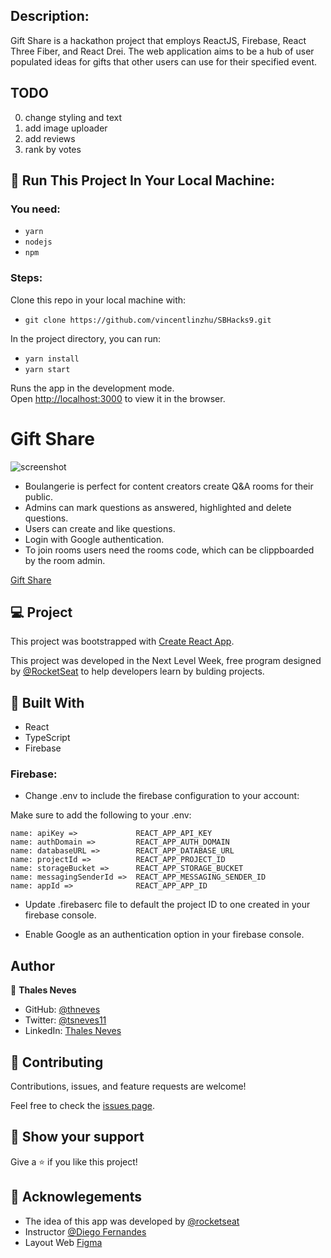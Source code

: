 ## Description:

Gift Share is a hackathon project that employs ReactJS, Firebase, React Three Fiber, and React Drei. The web application aims to be a hub of user populated ideas for gifts that other users can use for their specified event.

## TODO

0. change styling and text
1. add image uploader
2. add reviews
3. rank by votes

## 🚀 Run This Project In Your Local Machine:

### You need:

- `yarn`
- `nodejs`
- `npm`

### Steps:

Clone this repo in your local machine with:

- `git clone https://github.com/vincentlinzhu/SBHacks9.git`

In the project directory, you can run:

- `yarn install`
- `yarn start`

Runs the app in the development mode.\
Open [http://localhost:3000](http://localhost:3000) to view it in the browser.

# Gift Share

![screenshot](screenshot.png)

- Boulangerie is perfect for content creators create Q&A rooms for their public.
- Admins can mark questions as answered, highlighted and delete questions.
- Users can create and like questions.
- Login with Google authentication.
- To join rooms users need the rooms code, which can be clippboarded by the room admin.

[Gift Share](gift-share-9825e.web.app)

## 💻 Project

This project was bootstrapped with [Create React App](https://github.com/facebook/create-react-app).

This project was developed in the Next Level Week, free program designed by [@RocketSeat](https://github.com/rocketseat-education) to help developers learn by bulding projects.

## 🧪 Built With

- React
- TypeScript
- Firebase

### Firebase:

- Change .env to include the firebase configuration to your account:

Make sure to add the following to your .env:

```
name: apiKey =>             REACT_APP_API_KEY
name: authDomain =>         REACT_APP_AUTH_DOMAIN
name: databaseURL =>        REACT_APP_DATABASE_URL
name: projectId =>          REACT_APP_PROJECT_ID
name: storageBucket =>      REACT_APP_STORAGE_BUCKET
name: messagingSenderId =>  REACT_APP_MESSAGING_SENDER_ID
name: appId =>              REACT_APP_APP_ID
```

- Update .firebaserc file to default the project ID to one created in your firebase console.

- Enable Google as an authentication option in your firebase console.

## Author

👤 **Thales Neves**

- GitHub: [@thneves](https://github.com/thneves)
- Twitter: [@tsneves11](https://twitter.com/tsneves11)
- LinkedIn: [Thales Neves](https://www.linkedin.com/in/thales-neves10/)

## 🤝 Contributing

Contributions, issues, and feature requests are welcome!

Feel free to check the [issues page](<(https://github.com/thneves/City-Weather/issues)>).

## 🔖 Show your support

Give a ⭐️ if you like this project!

## 📝 Acknowlegements

- The idea of this app was developed by [@rocketseat](https://github.com/rocketseat-education)
- Instructor [@Diego Fernandes](https://github.com/diego3g)
- Layout Web [Figma](https://www.figma.com/file/5EwwWfALSlOn5o4LpwzB6l/Letmeask-Copy?fuid=869742879062948552)
